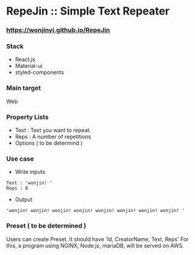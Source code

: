 # RepeJin :: Simple Text Repeater
### https://wonjinyi.github.io/RepeJin


### Stack
* React.js
* Material-ui
* styled-components


### Main target
Web


### Property Lists
* Text : Text you want to repeat.
* Reps : A number of repetitions
* Options ( to be determind )


### Use case
* Write inputs
```
Text : 'wonjin! ' 
Reps : 8
```
* Output
```
'wonjin! wonjin! wonjin! wonjin! wonjin! wonjin! wonjin! wonjin! '
```


### Preset ( to be determined )
Users can create Preset. It should have 'Id, CreatorName, Text, Reps'
For this, a program using NGINX, Node.js, mariaDB, will be served on AWS.


